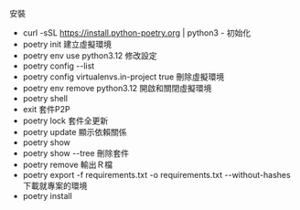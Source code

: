 安裝
- curl -sSL https://install.python-poetry.org | python3 -
初始化
- poetry init
建立虛擬環境
- poetry env use python3.12
修改設定
- poetry config --list
- poetry config virtualenvs.in-project true
刪除虛擬環境
- poetry env remove python3.12
開啟和關閉虛擬環境
- poetry shell
- exit
套件P2P
- poetry lock
套件全更新
- poetry update
顯示依賴關係
- poetry show
- poetry show --tree
刪除套件
- poetry remove
輸出Ｒ檔
- poetry export -f requirements.txt -o requirements.txt --without-hashes
下載就專案的環境
- poetry install


